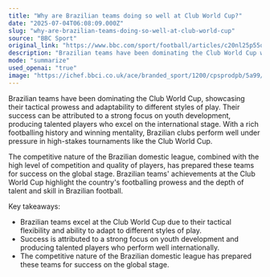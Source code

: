 ```yaml
---
title: "Why are Brazilian teams doing so well at Club World Cup?"
date: "2025-07-04T06:08:09.000Z"
slug: "why-are-brazilian-teams-doing-so-well-at-club-world-cup"
source: "BBC Sport"
original_link: "https://www.bbc.com/sport/football/articles/c20nl25p55qo"
description: "Brazilian teams have been dominating the Club World Cup with their tactical prowess and adaptability to different styles of play, showcasing a strong focus on youth development and producing talented players who excel internationally. The competitive nature of the Brazilian domestic league has prepared these teams for success on the global stage, highlighting the country's footballing prowess and depth of talent. Brazilian clubs' achievements at the Club World Cup demonstrate their winning mentality and ability to perform well under pressure in high-stakes tournaments."
mode: "summarize"
used_openai: "true"
image: "https://ichef.bbci.co.uk/ace/branded_sport/1200/cpsprodpb/5a99/live/d70a68f0-528f-11f0-9958-ddb0e6d9d7c0.png"
---
```


Brazilian teams have been dominating the Club World Cup, showcasing their tactical prowess and adaptability to different styles of play. Their success can be attributed to a strong focus on youth development, producing talented players who excel on the international stage. With a rich footballing history and winning mentality, Brazilian clubs perform well under pressure in high-stakes tournaments like the Club World Cup.

The competitive nature of the Brazilian domestic league, combined with the high level of competition and quality of players, has prepared these teams for success on the global stage. Brazilian teams' achievements at the Club World Cup highlight the country's footballing prowess and the depth of talent and skill in Brazilian football.

Key takeaways:
- Brazilian teams excel at the Club World Cup due to their tactical flexibility and ability to adapt to different styles of play.
- Success is attributed to a strong focus on youth development and producing talented players who perform well internationally.
- The competitive nature of the Brazilian domestic league has prepared these teams for success on the global stage.